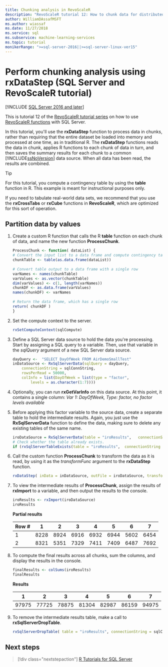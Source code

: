 ```yaml
---
title: Chunking analysis in RevoScaleR
description: "RevoScaleR tutorial 12: How to chunk data for distributed analysis using the R language on SQL Server."
author: WilliamDAssafMSFT
ms.author: wiassaf
ms.date: 11/27/2018
ms.service: sql
ms.subservice: machine-learning-services
ms.topic: tutorial
monikerRange: ">=sql-server-2016||>=sql-server-linux-ver15"
---
```

# Perform chunking analysis using rxDataStep (SQL Server and RevoScaleR tutorial)
[!INCLUDE [SQL Server 2016 and later](../../includes/applies-to-version/sqlserver2016.md)]

This is tutorial 12 of the [RevoScaleR tutorial series](deepdive-data-science-deep-dive-using-the-revoscaler-packages.md) on how to use [RevoScaleR functions](/machine-learning-server/r-reference/revoscaler/revoscaler) with SQL Server.

In this tutorial, you'll use the **rxDataStep** function to process data in chunks, rather than requiring that the entire dataset be loaded into memory and processed at one time, as in traditional R. The **rxDataStep** functions reads the data in chunk, applies R functions to each chunk of data in turn, and then saves the summary results for each chunk to a common [!INCLUDE[ssNoVersion](../../includes/ssnoversion-md.md)] data source. When all data has been read, the results are combined.

> [!TIP]
> For this tutorial, you compute a contingency table by using the **table** function in R. This example is meant for instructional purposes only. 
> 
> If you need to tabulate real-world data sets, we recommend that you use the **rxCrossTabs** or **rxCube** functions in **RevoScaleR**, which are optimized for this sort of operation.

## Partition data by values

1. Create a custom R function that calls the R **table** function on each chunk of data, and name the new function **ProcessChunk**.
  
    ```R
    ProcessChunk <- function( dataList) {
    # Convert the input list to a data frame and compute contingency table
    chunkTable <- table(as.data.frame(dataList))
  
    # Convert table output to a data frame with a single row
    varNames <- names(chunkTable)
    varValues <- as.vector(chunkTable)
    dim(varValues) <- c(1, length(varNames))
    chunkDF <- as.data.frame(varValues)
    names(chunkDF) <- varNames
  
    # Return the data frame, which has a single row
    return( chunkDF )
    }
    ```

2. Set the compute context to the server.
  
    ```R
    rxSetComputeContext(sqlCompute)
    ```
  
3. Define a SQL Server data source to hold the data you're processing. Start by assigning a SQL query to a variable. Then, use that variable in the *sqlQuery* argument of a new SQL Server data source.
  
    ```R
    dayQuery <-  "SELECT DayOfWeek FROM AirDemoSmallTest"
    inDataSource <- RxSqlServerData(sqlQuery = dayQuery,
        connectionString = sqlConnString,
        rowsPerRead = 50000,
        colInfo = list(DayOfWeek = list(type = "factor",
            levels = as.character(1:7))))
    ```

4. Optionally, you can run **rxGetVarInfo** on this data source. At this point, it contains a single column: *Var 1: DayOfWeek, Type: factor, no factor levels available*
     
5. Before applying this factor variable to the source data, create a separate table to hold the intermediate results. Again, you just use the **RxSqlServerData** function to define the data, making sure to delete any existing tables of the same name.
  
    ```R
    iroDataSource = RxSqlServerData(table = "iroResults",   connectionString = sqlConnString)
    # Check whether the table already exists.
    if (rxSqlServerTableExists(table = "iroResults",  connectionString = sqlConnString))  { rxSqlServerDropTable( table = "iroResults", connectionString = sqlConnString) }
    ```
  
7.  Call the custom function **ProcessChunk** to transform the data as it is read, by using it as the *transformFunc* argument to the **rxDataStep** function.
  
    ```R
    rxDataStep( inData = inDataSource, outFile = iroDataSource, transformFunc = ProcessChunk, overwrite = TRUE)
    ```
  
8.  To view the intermediate results of **ProcessChunk**, assign the results of **rxImport** to a variable, and then output the results to the console.
  
    ```R
    iroResults <- rxImport(iroDataSource)
    iroResults
    ```

    **Partial results**

    | Row \# |    1  |   2   |  3   |  4   |  5  |   6   |  7 |
    | --- | ---  | --- | ---  |  ---  | ---  | ---  | --- |
    | 1 | 8228 | 8924 | 6916 | 6932 | 6944 | 5602 | 6454 |
    | 2  | 8321  | 5351 | 7329 | 7411 | 7409 | 6487 | 7692 |

9. To compute the final results across all chunks, sum the columns, and display the results in the console.

    ```R
    finalResults <- colSums(iroResults)
    finalResults
    ```

    **Results**

    1  |   2  |   3  |   4  |   5  |   6  |   7
    ---  |   ---  |   ---  |   ---  |   ---  |   ---  |   ---
    97975 | 77725 | 78875 | 81304 | 82987 | 86159 | 94975 

10. To remove the intermediate results table, make a call to **rxSqlServerDropTable**.
  
    ```R
    rxSqlServerDropTable( table = "iroResults", connectionString = sqlConnString)
    ```

## Next steps

> [!div class="nextstepaction"]
> [R Tutorials for SQL Server](./r-tutorials.md)
